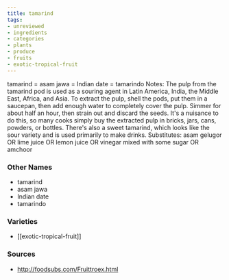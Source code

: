 ```yaml
---
title: tamarind
tags:
- unreviewed
- ingredients
- categories
- plants
- produce
- fruits
- exotic-tropical-fruit
---
```

tamarind = asam jawa = Indian date = tamarindo Notes: The pulp from the tamarind pod is used as a souring agent in Latin America, India, the Middle East, Africa, and Asia. To extract the pulp, shell the pods, put them in a saucepan, then add enough water to completely cover the pulp. Simmer for about half an hour, then strain out and discard the seeds. It's a nuisance to do this, so many cooks simply buy the extracted pulp in bricks, jars, cans, powders, or bottles. There's also a sweet tamarind, which looks like the sour variety and is used primarily to make drinks. Substitutes: asam gelugor OR lime juice OR lemon juice OR vinegar mixed with some sugar OR amchoor

### Other Names

* tamarind
* asam jawa
* Indian date
* tamarindo

### Varieties

* [[exotic-tropical-fruit]]

### Sources
* http://foodsubs.com/Fruittroex.html
